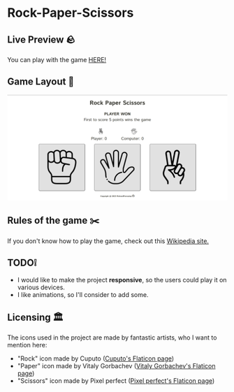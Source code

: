 # Rock-Paper-Scissors

## Live Preview 🪨

You can play with the game [HERE!](https://richardporoszlay.github.io/Rock-Paper-Scissors/)

## Game Layout 📃

![Layout of the game](resources/rps.png)

## Rules of the game ✂️

If you don't know how to play the game, check out this [Wikipedia site.](https://en.wikipedia.org/wiki/Rock_paper_scissors)

## TODO❕

- I would like to make the project **responsive**, so the users could play it on various devices.
- I like animations, so I'll consider to add some.

## Licensing 🏛

The icons used in the project are made by fantastic artists, who I want to mention here:

- "Rock" icon made by Cuputo ([Cuputo's Flaticon page](https://www.flaticon.com/authors/cuputo))
- "Paper" icon made by Vitaly Gorbachev ([Vitaly Gorbachev's Flaticon page](https://www.flaticon.com/authors/vitaly-gorbachev))
- "Scissors" icon made by Pixel perfect ([Pixel perfect's Flaticon page](https://www.flaticon.com/authors/pixel-perfect))
